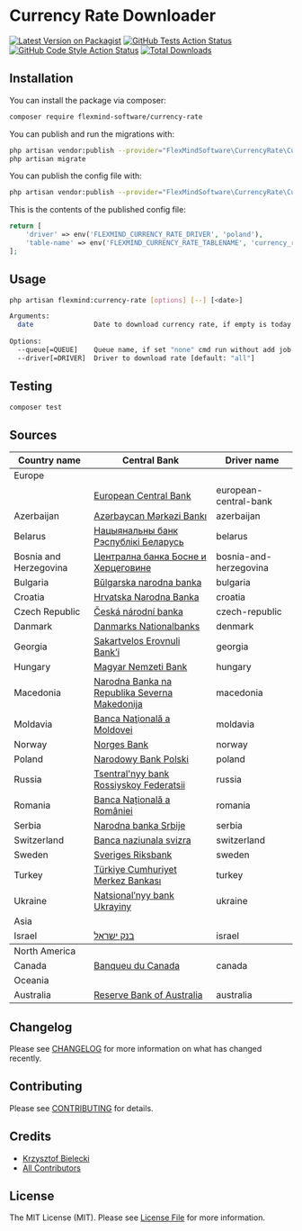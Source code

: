 # Currency Rate Downloader

[![Latest Version on Packagist](https://img.shields.io/packagist/v/flexmind-software/currency-rate.svg?style=flat-square)](https://packagist.org/packages/flexmind-software/currency-rate)
[![GitHub Tests Action Status](https://img.shields.io/github/workflow/status/flexmind-software/currency-rate/run-tests?label=tests)](https://github.com/flexmind-software/currency-rate/actions?query=workflow%3Arun-tests+branch%3Amain)
[![GitHub Code Style Action Status](https://img.shields.io/github/workflow/status/flexmind-software/currency-rate/Check%20&%20fix%20styling?label=code%20style)](https://github.com/flexmind-software/currency-rate/actions?query=workflow%3A"Check+%26+fix+styling"+branch%3Amain)
[![Total Downloads](https://img.shields.io/packagist/dt/flexmind-software/currency-rate.svg?style=flat-square)](https://packagist.org/packages/flexmind-software/currency-rate)

## Installation

You can install the package via composer:

```bash
composer require flexmind-software/currency-rate
```

You can publish and run the migrations with:

```bash
php artisan vendor:publish --provider="FlexMindSoftware\CurrencyRate\CurrencyRateProvider" --tag="currency-rate-migrations"
php artisan migrate
```

You can publish the config file with:

```bash
php artisan vendor:publish --provider="FlexMindSoftware\CurrencyRate\CurrencyRateProvider" --tag="currency-rate-config"
```

This is the contents of the published config file:

```php
return [
    'driver' => env('FLEXMIND_CURRENCY_RATE_DRIVER', 'poland'),
    'table-name' => env('FLEXMIND_CURRENCY_RATE_TABLENAME', 'currency_rates')
];
```

## Usage

```bash
php artisan flexmind:currency-rate [options] [--] [<date>]

Arguments:
  date               Date to download currency rate, if empty is today
  
Options:
  --queue[=QUEUE]    Queue name, if set "none" cmd run without add job to queue [default: "none"]
  --driver[=DRIVER]  Driver to download rate [default: "all"]
```

## Testing

```bash
composer test
```

## Sources

<table>
    <thead>
    <tr>
        <th>Country name</th>
        <th>Central Bank</th>
        <th>Driver name</th>
    </tr>
    </thead>
    <tbody>
        <tr>
            <td colspan="4">Europe</td>
        </tr>
        <tr>
            <td></td>
            <td><a href="https://ecb.europa.eu" target="_blank">European Central Bank</a></td>
            <td>european-central-bank</td>
        </tr>
        <tr>
            <td>Azerbaijan</td>
            <td><a href="https://www.cbar.az" target="_blank">Azərbaycan Mərkəzi Bankı</a></td>
            <td>azerbaijan</td>
        </tr>
        <tr>
            <td>Belarus</td>
            <td><a href="https://www.nbrb.by/engl/" target="_blank">Нацыянальны банк Рэспублікі Беларусь</a></td>
            <td>belarus</td>
        </tr>
        <tr>
            <td>Bosnia and Herzegovina</td>
            <td><a href="https://www.cbbh.ba/?lang=en" target="_blank">Централна банка Босне и Херцеговине</a></td>
            <td>bosnia-and-herzegovina</td>
        </tr>
        <tr>
            <td>Bulgaria</td>
            <td><a href="https://www.bnb.bg/?toLang=_EN" target="_blank">Bŭlgarska narodna banka</a></td>
            <td>bulgaria</td>
        </tr>
        <tr>
            <td>Croatia</td>
            <td><a href="https://www.hnb.hr/home" target="_blank">Hrvatska Narodna Banka</a></td>
            <td>croatia</td>
        </tr>
        <tr>
            <td>Czech Republic</td>
            <td><a href="https://www.cnb.cz/en/index.html" target="_blank">Česká národní banka</a></td>
            <td>czech-republic</td>
        </tr>
        <tr>
            <td>Danmark</td>
            <td><a href="https://www.nationalbanken.dk" target="_blank">Danmarks Nationalbanks</a></td>
            <td>denmark</td>
        </tr>
        <tr>
            <td>Georgia</td>
            <td><a href="https://www.nbg.gov.ge" target="_blank">Sakartvelos Erovnuli Bank’i</a></td>
            <td>georgia</td>
        </tr>
        <tr>
            <td>Hungary</td>
            <td><a href="https://www.mnb.hu/en/" target="_blank">Magyar Nemzeti Bank</a></td>
            <td>hungary</td>
        </tr>
        <tr>
            <td>Macedonia</td>
            <td><a href="https://www.nbrm.mk/" target="_blank">Narodna Banka na Republika Severna Makedonija</a></td>
            <td>macedonia</td>
        </tr>          
        <tr>
            <td>Moldavia</td>
            <td><a href="https://www.bnm.md/" target="_blank">Banca Naţională a Moldovei</a></td>
            <td>moldavia</td>
        </tr>        
        <tr>
            <td>Norway</td>
            <td><a href="https://www.norges-bank.no/en/" target="_blank">Norges Bank</a></td>
            <td>norway</td>
        </tr>
        <tr>
            <td>Poland</td>
            <td><a href="https://www.nbp.pl/" target="_blank">Narodowy Bank Polski</a></td>
            <td>poland</td>
        </tr>
        <tr>
            <td>Russia</td>
            <td><a href="https://cbr.ru/" target="_blank">Tsentral'nyy bank Rossiyskoy Federatsii</a></td>
            <td>russia</td>
        </tr>
        <tr>
            <td>Romania</td>
            <td><a href="https://www.bnro.ro/" target="_blank">Banca Națională a României</a></td>
            <td>romania</td>
        </tr>        
        <tr>
            <td>Serbia</td>
            <td><a href="https://www.nbs.rs/" target="_blank">Narodna banka Srbije</a></td>
            <td>serbia</td>
        </tr>
        <tr>
            <td>Switzerland</td>
            <td><a href="https://www.snb.ch/" target="_blank">Banca naziunala svizra</a></td>
            <td>switzerland</td>
        </tr>
        <tr>
            <td>Sweden</td>
            <td><a href="https://www.riksbank.se/en-gb/" target="_blank">Sveriges Riksbank</a></td>
            <td>sweden</td>
        </tr>
        <tr>
            <td>Turkey</td>
            <td><a href="https://www.tcmb.gov.tr/" target="_blank">Türkiye Cumhuriyet Merkez Bankası</a></td>
            <td>turkey</td>
        </tr>
        <tr>
            <td>Ukraine</td>
            <td><a href="https://www.bank.gov.ua/" target="_blank">Natsionalʹnyy bank Ukrayiny</a></td>
            <td>ukraine</td>
        </tr>
        <tr>
            <td colspan="4">Asia</td>
        </tr>
        <tr>
            <td>Israel</td>
            <td><a href="https://www.bankofcanada.ca/" target="_blank">בנק ישראל</a></td>
            <td>israel</td>
        </tr>
        </tbody>
        <tr>
            <td colspan="4">North America</td>
        </tr>
        <tr>
            <td>Canada</td>
            <td><a href="https://www.bankofcanada.ca/" target="_blank">Banqueu du Canada</a></td>
            <td>canada</td>
        </tr>
        <tr>
            <td colspan="4">Oceania</td>
        </tr>
        <tr>
            <td>Australia</td>
            <td><a href="https://www.rba.gov.au/" target="_blank">Reserve Bank of Australia</a></td>
            <td>australia</td>
        </tr>
    </tbody>
</table>

## Changelog

Please see [CHANGELOG](CHANGELOG.md) for more information on what has changed recently.

## Contributing

Please see [CONTRIBUTING](.github/CONTRIBUTING.md) for details.

## Credits

- [Krzysztof Bielecki](https://github.com/qwerkon)
- [All Contributors](https://github.com/flexmind-software/currency-rate/contributors)

## License

The MIT License (MIT). Please see [License File](LICENSE.md) for more information.
